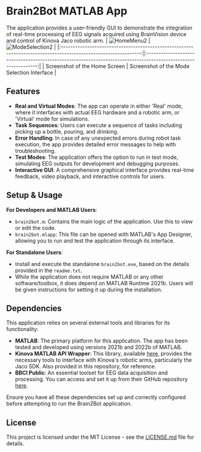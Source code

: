 # Brain2Bot MATLAB App

The application provides a user-friendly GUI to demonstrate the integration of real-time processing of EEG signals acquired using BrainVision device and control of Kinova Jaco robotic arm.
| ![HomeMenu2](https://github.com/heybshin/brain2bot-matlab-app/assets/57985020/1d9980cf-058b-4b90-bdb5-2f0c50280c82) | ![ModeSelection2](https://github.com/heybshin/brain2bot-matlab-app/assets/57985020/5c208bde-aaf5-4745-9530-8590d0f0aac1) |
|:---------------------------------------------------------------------------------------------------------------:|:---------------------------------------------------------------------------------------------------------------:|
| Screenshot of the Home Screen                                                                                   | Screenshot of the Mode Selection Interface                                                                     |

## Features

- **Real and Virtual Modes**: The app can operate in either 'Real' mode, where it interfaces with actual EEG hardware and a robotic arm, or 'Virtual' mode for simulations.
- **Task Sequences**: Users can execute a sequence of tasks including picking up a bottle, pouring, and drinking.
- **Error Handling**: In case of any unexpected errors during robot task execution, the app provides detailed error messages to help with troubleshooting.
- **Test Modes**: The application offers the option to run in test mode, simulating EEG outputs for development and debugging purposes.
- **Interactive GUI**: A comprehensive graphical interface provides real-time feedback, video playback, and interactive controls for users.

## Setup & Usage

**For Developers and MATLAB Users**:
- `brain2bot.m`: Contains the main logic of the application. Use this to view or edit the code.
- `brain2bot.mlapp`: This file can be opened with MATLAB's App Designer, allowing you to run and test the application through its interface.

**For Standalone Users**:
- Install and execute the standalone `brain2bot.exe`, based on the details provided in the `readme.txt`. 
- While the application does not require MATLAB or any other software/toolbox, it does depend on MATLAB Runtime 2021b. Users will be given instructions for setting it up during the installation.

## Dependencies

This application relies on several external tools and libraries for its functionality:

- **MATLAB**: The primary platform for this application. The app has been tested and developed using versions 2021b and 2022b of MATLAB.
- **Kinova MATLAB API Wrapper**: This library, available [here](https://github.com/Kinovarobotics/matlab_Kinovaapi_wrapper), provides the necessary tools to interface with Kinova's robotic arms, particularly the Jaco SDK. Also provided in this repository, for reference.
- **BBCI Public**: An essential toolset for EEG data acquisition and processing. You can access and set it up from their GitHub repository [here](https://github.com/bbci/bbci_public).

Ensure you have all these dependencies set up and correctly configured before attempting to run the Brain2Bot application.

## License

This project is licensed under the MIT License - see the [LICENSE.md](LICENSE.md) file for details.
